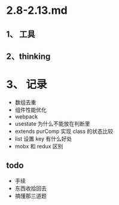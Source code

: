 # 2.8-2.13.md

## 1、 工具

## 2、thinking

# 3、 记录

- 数组去重
- 组件性能优化
- webpack
- usestate 为什么不能放在判断里
- extends purComp 实现 class 的状态比较
- list 设置 key 有什么好处
- mobx 和 redux 区别

## todo

- 手续
- 东西收拾回去
- 搞懂那三道题
